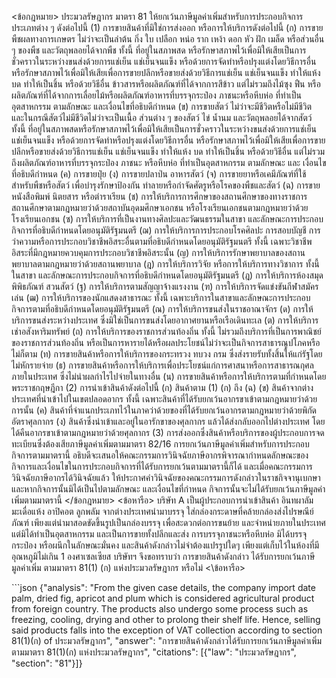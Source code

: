 <user> <ข้อกฎหมาย>
<law section=81 law_name=ประมวลรัษฎากร> ประมวลรัษฎากร มาตรา 81 ให้ยกเว้นภาษีมูลค่าเพิ่มสำหรับการประกอบกิจการประเภทต่าง ๆ ดังต่อไปนี้
(1) การขายสินค้าที่มิใช่การส่งออก หรือการให้บริการดังต่อไปนี้
(ก) การขายพืชผลทางการเกษตร ไม่ว่าจะเป็นลำต้น กิ่ง ใบ เปลือก หน่อ ราก เหง้า ดอก หัว ฝัก เมล็ด หรือส่วนอื่น ๆ ของพืช และวัตถุพลอยได้จากพืช ทั้งนี้ ที่อยู่ในสภาพสด หรือรักษาสภาพไว้เพื่อมิให้เสียเป็นการชั่วคราวในระหว่างขนส่งด้วยการแช่เย็น แช่เย็นจนแข็ง หรือด้วยการจัดทำหรือปรุงแต่งโดยวิธีการอื่น หรือรักษาสภาพไว้เพื่อมิให้เสียเพื่อการขายปลีกหรือขายส่งด้วยวิธีการแช่เย็น แช่เย็นจนแข็ง ทำให้แห้ง บด ทำให้เป็นชิ้น หรือด้วยวิธีอื่น ข้าวสารหรือผลิตภัณฑ์ที่ได้จากการสีข้าว แต่ไม่รวมถึงไม้ซุง ฟืน หรือผลิตภัณฑ์ที่ได้จากการเลื่อยไม้หรือผลิตภัณฑ์อาหารที่บรรจุกระป๋อง ภาชนะหรือหีบห่อ ที่ทำเป็นอุตสาหกรรม ตามลักษณะ และเงื่อนไขที่อธิบดีกำหนด
(ข) การขายสัตว์ ไม่ว่าจะมีชีวิตหรือไม่มีชีวิต และในกรณีสัตว์ไม่มีชีวิตไม่ว่าจะเป็นเนื้อ ส่วนต่าง ๆ ของสัตว์ ไข่ น้ำนม และวัตถุพลอยได้จากสัตว์ ทั้งนี้ ที่อยู่ในสภาพสดหรือรักษาสภาพไว้เพื่อมิให้เสียเป็นการชั่วคราวในระหว่างขนส่งด้วยการแช่เย็น แช่เย็นจนแข็ง หรือด้วยการจัดทำหรือปรุงแต่งโดยวิธีการอื่น หรือรักษาสภาพไว้เพื่อมิให้เสียเพื่อการขายปลีกหรือขายส่งด้วยวิธีการแช่เย็น แช่เย็นจนแข็ง ทำให้แห้ง บด ทำให้เป็นชิ้น หรือด้วยวิธีอื่น แต่ไม่รวมถึงผลิตภัณฑ์อาหารที่บรรจุกระป๋อง ภาชนะ หรือหีบห่อ ที่ทำเป็นอุตสาหกรรม ตามลักษณะ และ เงื่อนไขที่อธิบดีกำหนด
(ค) การขายปุ๋ย
(ง) การขายปลาป่น อาหารสัตว์
(จ) การขายยาหรือเคมีภัณฑ์ที่ใช้สำหรับพืชหรือสัตว์ เพื่อบำรุงรักษาป้องกัน ทำลายหรือกำจัดศัตรูหรือโรคของพืชและสัตว์
(ฉ) การขายหนังสือพิมพ์ นิตยสาร หรือตำราเรียน
(ช) การให้บริการการศึกษาของสถานศึกษาของทางราชการ สถานศึกษาตามกฎหมายว่าด้วยสถาบันอุดมศึกษาเอกชน หรือโรงเรียนเอกชนตามกฎหมายว่าด้วยโรงเรียนเอกชน
(ซ) การให้บริการที่เป็นงานทางศิลปะและวัฒนธรรมในสาขา และลักษณะการประกอบกิจการที่อธิบดีกำหนดโดยอนุมัติรัฐมนตรี
(ฌ) การให้บริการการประกอบโรคศิลปะ การสอบบัญชี การว่าความหรือการประกอบวิชาชีพอิสระอื่นตามที่อธิบดีกำหนดโดยอนุมัติรัฐมนตรี ทั้งนี้ เฉพาะวิชาชีพอิสระที่มีกฎหมายควบคุมการประกอบวิชาชีพอิสระนั้น
(ญ) การให้บริการรักษาพยาบาลของสถานพยาบาลตามกฎหมายว่าด้วยสถานพยาบาล
(ฎ) การให้บริการวิจัย หรือการให้บริการทางวิชาการ ทั้งนี้ ในสาขา และลักษณะการประกอบกิจการที่อธิบดีกำหนดโดยอนุมัติรัฐมนตรี
(ฎ) การให้บริการห้องสมุด พิพิธภัณฑ์ สวนสัตว์
(ฐ) การให้บริการตามสัญญาจ้างแรงงาน
(ฑ) การให้บริการจัดแข่งขันกีฬาสมัครเล่น
(ฒ) การให้บริการของนักแสดงสาธารณะ ทั้งนี้ เฉพาะบริการในสาขาและลักษณะการประกอบกิจการตามที่อธิบดีกำหนดโดยอนุมัติรัฐมนตรี
(ณ) การให้บริการขนส่งในราชอาณาจักร
(ด) การให้บริการขนส่งระหว่างประเทศ ซึ่งมิใช่เป็นการขนส่งโดยอากาศยานหรือเรือเดินทะเล
(ต) การให้บริการเช่าอสังหาริมทรัพย์
(ถ) การให้บริการของราชการส่วนท้องถิ่น ทั้งนี้ ไม่รวมถึงบริการที่เป็นการพาณิชย์ของราชการส่วนท้องถิ่น หรือเป็นการหารายได้หรือผลประโยชน์ไม่ว่าจะเป็นกิจการสาธารณูปโภคหรือไม่ก็ตาม
(ท) การขายสินค้าหรือการให้บริการของกระทรวง ทบวง กรม ซึ่งส่งรายรับทั้งสิ้นให้แก่รัฐโดยไม่หักรายจ่าย
(ธ) การขายสินค้าหรือการให้บริการเพื่อประโยชน์แก่การศาสนาหรือการสาธารณกุศลภายในประเทศ ซึ่งไม่นำผลกำไรไปจ่ายในทางอื่น
(น) การขายสินค้าหรือการให้บริการตามที่กำหนดโดยพระราชกฤษฎีกา
(2) การนำเข้าสินค้าดังต่อไปนี้
(ก) สินค้าตาม (1) (ก) ถึง (ฉ)
(ข) สินค้าจากต่างประเทศที่นำเข้าไปในเขตปลอดอากร ทั้งนี้ เฉพาะสินค้าที่ได้รับยกเว้นอากรขาเข้าตามกฎหมายว่าด้วยการนั้น
(ค) สินค้าที่จำแนกประเภทไว้ในภาคว่าด้วยของที่ได้รับยกเว้นอากรตามกฎหมายว่าด้วยพิกัดอัตราศุลกากร
(ง) สินค้าซึ่งนำเข้าและอยู่ในอารักขาของศุลกากร แล้วได้ส่งกลับออกไปต่างประเทศ โดยได้คืนอากรขาเข้าตามกฎหมายว่าด้วยศุลกากร
(3) การส่งออกซึ่งสินค้าหรือบริการของผู้ประกอบการจดทะเบียนซึ่งต้องเสียภาษีมูลค่าเพิ่มตามมาตรา 82/16
การยกเว้นภาษีมูลค่าเพิ่มสำหรับการประกอบกิจการตามมาตรานี้ อธิบดีจะเสนอให้คณะกรรมการวินิจฉัยภาษีอากรพิจารณากำหนดลักษณะของกิจการและเงื่อนไขในการประกอบกิจการที่ได้รับการยกเว้นตามมาตรานี้ก็ได้ และเมื่อคณะกรรมการวินิจฉัยภาษีอากรได้วินิจฉัยแล้ว ให้ประกาศคำวินิจฉัยของคณะกรรมการดังกล่าวในราชกิจจานุเบกษาและหากกิจการนั้นมิได้เป็นไปตามลักษณะ และเงื่อนไขที่กำหนด กิจการนั้นจะไม่ได้รับยกเว้นภาษีมูลค่าเพิ่มตามมาตรานี้ </law>
</ข้อกฎหมาย>
<ข้อหารือ> บริษัท A เป็นผู้ประกอบการนำเข้าสินค้า อินทผาลัม มะเดื่อแห้ง อาปิคอต ลูกพลัม จากต่างประเทศนำมาบรรจุ ใส่กล่องกระดาษที่คล้ายกล่องส่งไปรษณีย์ภัณฑ์ เพียงแต่นำมาสอดขัดขึ้นรูปเป็นกล่องบรรจุ เพื่อสะดวกต่อการขนย้าย และจำหน่ายภายในประเทศ แต่มิได้ทำเป็นอุตสาหกรรม และเป็นการขายทั้งปลีกและส่ง การบรรจุภาชนะหรือหีบห่อ มิได้บรรจุกระป๋อง หรือผนึกในลักษณะมั่นคง และสินค้าดังกล่าวไม่จำต้องแปรรูปใดๆ เพียงแต่เก็บไว้ในห้องที่มีอุณหภูมิไม่เกิน 1 องศาเซลเซียส บริษัทฯ จึงขอทราบว่า การขายสินค้าดังกล่าว ได้รับการยกเว้นภาษีมูลค่าเพิ่ม ตามมาตรา 81(1) (ก) แห่งประมวลรัษฎากร หรือไม่ <\ข้อหารือ>

<assistant> ```json
{"analysis": "From the given case details, the company import date palm, dried fig, apricot and plum which is considered agricultural product from foreign country. The products also undergo some process such as freezing, cooling, drying and other to prolong their shelf life. Hence, selling said products falls into the exception of VAT collection according to section 81(1)(ก) of ประมวลรัษฎากร", "answer": "การขายสินค้าดังกล่าวได้รับการยกเว้นภาษีมูลค่าเพิ่มตามมาตรา 81(1)(ก) แห่งประมวลรัษฎากร", "citations": [{"law": "ประมวลรัษฎากร", "section": "81"}]}
```
